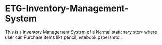 # ETG-Inventory-Management-System
This is a Inventory Management System of a Normal stationary store where user can Purchase items like pencil,notebook,papers etc. .
